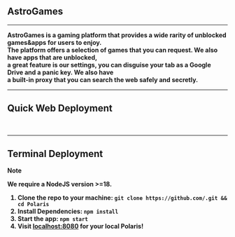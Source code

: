 ## AstroGames
<b><hr>
<p>AstroGames is a gaming platform that provides a wide rarity of unblocked games&apps for users to enjoy. <br>
The platform offers a selection of games that you can request. We also have apps that are unblocked, <br>
a great feature is our settings, you can disguise your tab as a Google Drive and a panic key. We also have <br>
a built-in proxy that you can search the web safely and secretly.<p>
<hr>
  <h2>Quick Web Deployment</h2>



<br>
  <hr>
  <h2>Terminal Deployment</h2>
</div>

> [!NOTE]
> We require a NodeJS version >=18.

1. Clone the repo to your machine: `git clone https://github.com/.git && cd Polaris`
2. Install Dependencies: `npm install`
3. Start the app: `npm start`
4. Visit [localhost:8080](http://localhost:8080) for your local Polaris!
